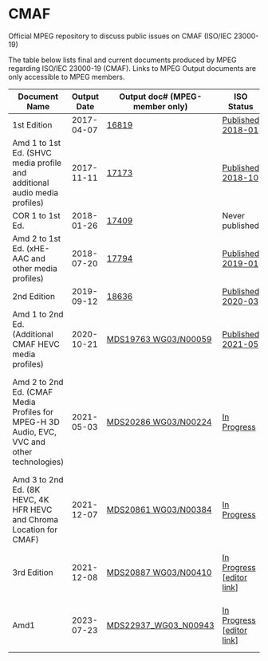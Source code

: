 # CMAF
Official MPEG repository to discuss public issues on CMAF (ISO/IEC 23000-19)

The table below lists final and current documents produced by MPEG regarding ISO/IEC 23000-19 (CMAF). Links to MPEG Output documents are only accessible to MPEG members.

| Document Name | Output Date | Output doc# (MPEG-member only) | ISO Status | Comments |
| ----- | ----- | ----- | ----- | ----- | 
| 1st Edition | 2017-04-07 | [16819](https://dms.mpeg.expert/doc_end_user/documents/118_Hobart/wg11/w16819.zip) | [Published 2018-01](https://www.iso.org/standard/71975.html) | |
| Amd 1 to 1st Ed. (SHVC media profile and additional audio media profiles) | 2017-11-11 | [17173](https://dms.mpeg.expert/doc_end_user/documents/120_Macau/wg11/w17173-v2-w17173.zip) | [Published 2018-10](https://www.iso.org/standard/73307.html) | |
| COR 1 to 1st Ed. | 2018-01-26 | [17409](https://dms.mpeg.expert/doc_end_user/documents/121_Gwangju/wg11/w17409.zip) | Never published | Integrated in ??? |
| Amd 2 to 1st Ed. (xHE-AAC and other media profiles) | 2018-07-20 | [17794](https://dms.mpeg.expert/doc_end_user/documents/123_Ljubljana/wg11/w17794.zip) | [Published 2019-01](https://www.iso.org/standard/74442.html) | |
| 2nd Edition | 2019-09-12 | [18636](https://dms.mpeg.expert/doc_end_user/documents/127_Gothenburg/wg11/w18636-v4-w18636.zip) | [Published 2020-03](https://www.iso.org/standard/79106.html) | |
| Amd 1 to 2nd Ed. (Additional CMAF HEVC media profiles) | 2020-10-21 | [MDS19763 WG03/N00059](https://dms.mpeg.expert/doc_end_user/documents/132_OnLine/wg11/MDS19763_WG03_N00059.zip) | [Published 2021-05](https://www.iso.org/standard/80756.html) | |
| Amd 2 to 2nd Ed. (CMAF Media Profiles for MPEG-H 3D Audio, EVC, VVC and other technologies) | 2021-05-03 | [MDS20286 WG03/N00224](https://dms.mpeg.expert/doc_end_user/documents/134_OnLine/wg11/MDS20286_WG03_N00224.zip) | [In Progress](https://www.iso.org/standard/82530.html) | DAM Produced - FDAM will not be produced but integrated into 3rd Edition directly |
| Amd 3 to 2nd Ed. (8K HEVC, 4K HFR HEVC and Chroma Location for CMAF) | 2021-12-07 | [MDS20861 WG03/N00384](https://dms.mpeg.expert/doc_end_user/documents/136_OnLine/wg11/MDS20861_WG03_N00384.zip) | [In Progress](https://www.iso.org/standard/83528.html) | DAM Produced - Intended to become Amd1 of 3rd Edition |
| 3rd Edition | 2021-12-08 | [MDS20887 WG03/N00410](https://dms.mpeg.expert/doc_end_user/documents/136_OnLine/wg11/MDS20887_WG03_N00410.zip) | [In Progress](https://www.iso.org/standard/85623.html) \[[editor link](https://sd.iso.org/projects/project/85623/overview)\] | Draft FDIS, integrating 2nd Ed + Amd1 + Amd2 |
| Amd1 | 2023-07-23 | [MDS22937_WG03_N00943](https://dms.mpeg.expert/doc_end_user/documents/143_Geneva/wg11/MDS22937_WG03_N00943.zip) | [In Progress](https://www.iso.org/standard/85623.html) \[[editor link](https://sd.iso.org/projects/project/85623/overview)\] | Draft FDIS, integrating 2nd Ed + Amd1 + Amd2 |

